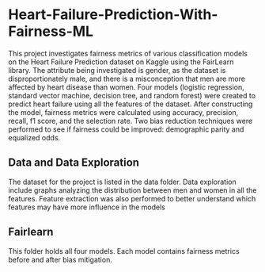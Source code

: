 # Heart-Failure-Prediction-With-Fairness-ML

This project investigates fairness metrics of various classification models on the Heart Failure Prediction dataset on Kaggle using the FairLearn library. The attribute being investigated is gender, as the dataset is disproportionately male, and there is a misconception that men are more affected by heart disease than women. Four models (logistic regression, standard vector machine, decision tree, and random forest) were created to predict heart failure using all the features of the dataset. After constructing the model, fairness metrics were calculated using accuracy, precision, recall, f1 score, and the selection rate. Two bias reduction techniques were performed to see if fairness could be improved: demographic parity and equalized odds.    

## Data and Data Exploration 

The dataset for the project is listed in the data folder. Data exploration include graphs analyzing the distribution between men and women in all the features. Feature extraction was also performed to better understand which features may have more influence in the models 

## Fairlearn 

This folder holds all four models. Each model contains fairness metrics before and after bias mitigation.  
